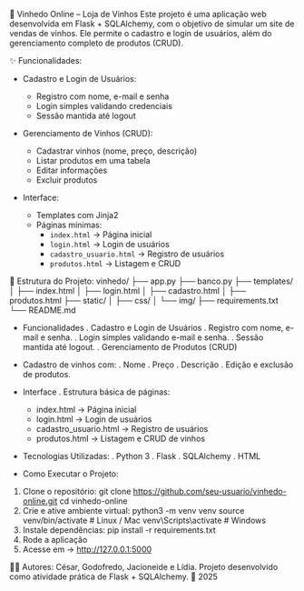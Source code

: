 🍷 Vinhedo Online – Loja de Vinhos
Este projeto é uma aplicação web desenvolvida em Flask + SQLAlchemy, com o objetivo de simular um site de vendas de vinhos.
Ele permite o cadastro e login de usuários, além do gerenciamento completo de produtos (CRUD).

✨ Funcionalidades:
- Cadastro e Login de Usuários:
  - Registro com nome, e-mail e senha
  - Login simples validando credenciais
  - Sessão mantida até logout

- Gerenciamento de Vinhos (CRUD):
  - Cadastrar vinhos (nome, preço, descrição)
  - Listar produtos em uma tabela
  - Editar informações
  - Excluir produtos

- Interface:
  - Templates com Jinja2
  - Páginas mínimas:
    - `index.html` → Página inicial
    - `login.html` → Login de usuários
    - `cadastro_usuario.html` → Registro de usuários
    - `produtos.html` → Listagem e CRUD

📂 Estrutura do Projeto:
vinhedo/
├── app.py 
├── banco.py
├── templates/
│ ├── index.html
│ ├── login.html
│ ├── cadastro.html
│ ├── produtos.html
├── static/
│ ├── css/
│ └── img/
├── requirements.txt
└── README.md

- Funcionalidades
. Cadastro e Login de Usuários
. Registro com nome, e-mail e senha.
. Login simples validando e-mail e senha.
. Sessão mantida até logout.
. Gerenciamento de Produtos (CRUD)

- Cadastro de vinhos com:
. Nome
. Preço
. Descrição
. Edição e exclusão de produtos.

- Interface
. Estrutura básica de páginas:
    - index.html → Página inicial
    - login.html → Login de usuários
    - cadastro_usuario.html → Registro de usuários
    - produtos.html → Listagem e CRUD de vinhos

- Tecnologias Utilizadas:
. Python 3
. Flask
. SQLAlchemy
. HTML

- Como Executar o Projeto:
1. Clone o repositório: git clone https://github.com/seu-usuario/vinhedo-online.git
cd vinhedo-online
2. Crie e ative ambiente virtual:
python3 -m venv venv
source venv/bin/activate   # Linux / Mac
venv\Scripts\activate      # Windows
3. Instale dependências:
pip install -r requirements.txt
4. Rode a aplicação
5. Acesse em -> http://127.0.0.1:5000

👨‍💻 Autores:
César, Godofredo, Jacioneide e Lídia.
Projeto desenvolvido como atividade prática de Flask + SQLAlchemy.
📅 2025
